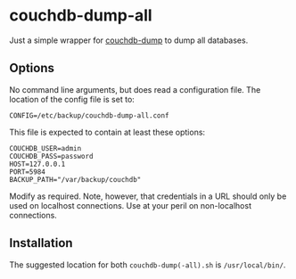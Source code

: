 # couchdb-dump-all

Just a simple wrapper for [couchdb-dump](https://github.com/danielebailo/couchdb-dump) to dump all databases.

## Options

No command line arguments, but does read a configuration file. The location of the config file is set to:

`CONFIG=/etc/backup/couchdb-dump-all.conf` 

This file is expected to contain at least these options:

```text
COUCHDB_USER=admin
COUCHDB_PASS=password
HOST=127.0.0.1
PORT=5984
BACKUP_PATH="/var/backup/couchdb"
```

Modify as required. Note, however, that credentials in a URL should only be used on localhost connections. Use at your peril on non-localhost connections.

## Installation

The suggested location for both `couchdb-dump(-all).sh` is `/usr/local/bin/`.
